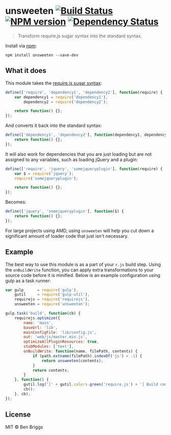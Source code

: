 # unsweeten [![Build Status](https://travis-ci.org/ben-eb/unsweeten.svg?branch=master)](https://travis-ci.org/ben-eb/unsweeten) [![NPM version](https://badge.fury.io/js/unsweeten.svg)](http://badge.fury.io/js/unsweeten) [![Dependency Status](https://gemnasium.com/ben-eb/unsweeten.svg)](https://gemnasium.com/ben-eb/unsweeten)

> Transform require.js sugar syntax into the standard syntax.

Install via [npm](https://npmjs.org/package/unsweeten):

```
npm install unsweeten --save-dev
```

## What it does

This module takes the [require.js sugar syntax](http://requirejs.org/docs/whyamd.html#sugar):

```js
define(['require', 'dependency1', 'dependency2'], function(require) {
    var dependency1 = require('dependency1'),
        dependency2 = require('dependency2');

    return function() {};
});
```

And converts it back into the standard syntax:

```js
define(['dependency1', 'dependency2'], function(dependency1, dependency2) {
    return function() {};
});
```

It will also work for dependencies that you are just loading but are not assigned to any variables, such as loading jQuery and a plugin:

```js
define(['require', 'jquery', 'somejqueryplugin'], function(require) {
    var $ = require('jquery');
    require('somejqueryplugin');

    return function() {};
});
```

Becomes:

```js
define(['jquery', 'somejqueryplugin'], function($) {
    return function() {};
});
```

For large projects using AMD, using `unsweeten` will help you cut down a significant amount of loader code that just isn't necessary.

## Example

The best way to use this module is as a part of your `r.js` build step. Using the `onBuildWrite` function, you can apply extra transformations to your source code before it is minified. Below is an example configuration using gulp as a task runner:

```js
var gulp      = require('gulp'),
    gutil     = require('gulp-util'),
    requirejs = require('requirejs'),
    unsweeten = require('unsweeten');

gulp.task('build', function(cb) {
    requirejs.optimize({
        name: 'main',
        baseUrl: 'lib',
        mainConfigFile: 'lib/config.js',
        out: 'web/js/master.min.js',
        optimizeAllPluginResources: true,
        stubModules: ['text'],
        onBuildWrite: function(name, filePath, contents) {
            if (path.extname(filePath).indexOf('js') > -1) {
                return unsweeten(contents);
            }
            return contents;
        }
    }, function() {
        gutil.log('[' + gutil.colors.green('require.js') + '] Build complete.');
        cb();
    }, cb);
});
```

## License

MIT © Ben Briggs

